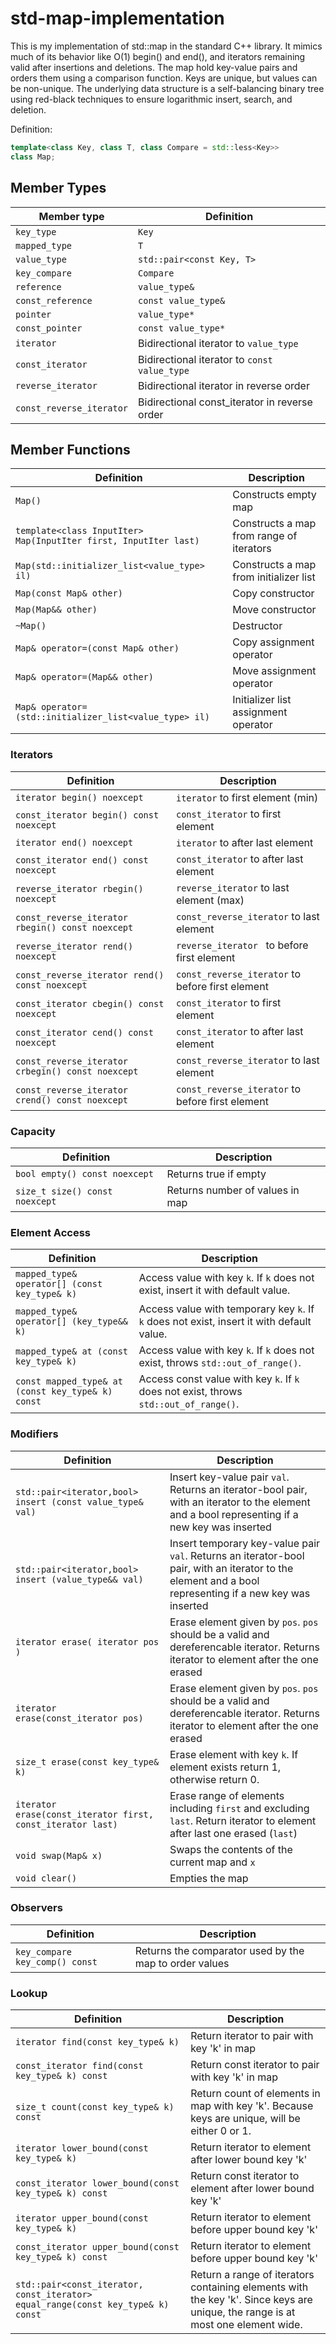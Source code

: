 # std-map-implementation
This is my implementation of std::map in the standard C++ library. It mimics much of its behavior like O(1) begin() and end(), and iterators remaining valid after insertions and deletions. The map hold key-value pairs and orders them using a comparison function. Keys are unique, but values can be non-unique. The underlying data structure is a self-balancing binary tree using red-black techniques to ensure logarithmic insert, search, and deletion. 

Definition:
```cpp
template<class Key, class T, class Compare = std::less<Key>>
class Map;
```

## Member Types
| Member type              | Definition                                    |
| ------------------------ | --------------------------------------------- |
| `key_type`               | `Key`                                         |
| `mapped_type`            | `T`                                           |
| `value_type`             | `std::pair<const Key, T>`                     |
| `key_compare`            | `Compare`                                     |
| `reference`              | `value_type&`                                 |
| `const_reference`        | `const value_type&`                           |
| `pointer`                | `value_type*`                                 |
| `const_pointer`          | `const value_type*`                           |
| `iterator`               | Bidirectional iterator to `value_type`        |
| `const_iterator`         | Bidirectional iterator to `const value_type`  |
| `reverse_iterator`       | Bidirectional iterator in reverse order       |
| `const_reverse_iterator` | Bidirectional const_iterator in reverse order |

## Member Functions
| Definition                                                              | Description                              |
| ----------------------------------------------------------------------- | ---------------------------------------- |
| `Map()`                                                                 | Constructs empty map                     |
| `template<class InputIter>` <br> `Map(InputIter first, InputIter last)` | Constructs a map from range of iterators |
| `Map(std::initializer_list<value_type> il)`                             | Constructs a map from initializer list   |
| `Map(const Map& other)`                                                 | Copy constructor                         |
| `Map(Map&& other)`                                                      | Move constructor                         |
| `~Map()`                                                                | Destructor                               |
| `Map& operator=(const Map& other)`                                      | Copy assignment operator                 |
| `Map& operator=(Map&& other)`                                           | Move assignment operator                 |
| `Map& operator=(std::initializer_list<value_type> il)`                  | Initializer list assignment operator     |

### Iterators
| Definition                                        | Description                                      |
| ------------------------------------------------- | ------------------------------------------------ |
| `iterator begin() noexcept`                       | `iterator` to first element (min)                |
| `const_iterator begin() const noexcept`           | `const_iterator` to first element                |
| `iterator end() noexcept`                         | `iterator` to after last element                 |
| `const_iterator end() const noexcept`             | `const_iterator` to after last element           |
| `reverse_iterator rbegin() noexcept`              | `reverse_iterator` to last element (max)         |
| `const_reverse_iterator rbegin() const noexcept`  | `const_reverse_iterator` to last element         |
| `reverse_iterator rend() noexcept`                | `reverse_iterator ` to before first element      |
| `const_reverse_iterator rend() const noexcept`    | `const_reverse_iterator` to before first element |
| `const_iterator cbegin() const noexcept`          | `const_iterator` to first element                |
| `const_iterator cend() const noexcept`            | `const_iterator` to after last element           |
| `const_reverse_iterator crbegin() const noexcept` | `const_reverse_iterator` to last element         |
| `const_reverse_iterator crend() const noexcept`   | `const_reverse_iterator` to before first element |

### Capacity
| Definition                     | Description                     |
| ------------------------------ | ------------------------------- |
| `bool empty() const noexcept`  | Returns true if empty           |
| `size_t size() const noexcept` | Returns number of values in map |

### Element Access
| Definition                                        | Description                                                                               |
| ------------------------------------------------- | ----------------------------------------------------------------------------------------- |
| `mapped_type& operator[] (const key_type& k)`     | Access value with key `k`. If `k` does not exist, insert it with default value.           |
| `mapped_type& operator[] (key_type&& k)`          | Access value with temporary key `k`. If `k` does not exist, insert it with default value. |
| `mapped_type& at (const key_type& k)`             | Access value with key `k`. If `k` does not exist, throws `std::out_of_range()`.           |
| `const mapped_type& at (const key_type& k) const` | Access const value with key `k`. If `k` does not exist, throws `std::out_of_range()`.     |

### Modifiers
| Definition                                                  | Description                                                                                                                                               |
| ----------------------------------------------------------- | -------------------------------------------------------------------------------------------------------------------------------------------------------- |
| `std::pair<iterator,bool> insert (const value_type& val)`   | Insert key-value pair `val`. Returns an iterator-bool pair, with an iterator to the element and a bool representing if a new key was inserted            |
| `std::pair<iterator,bool> insert (value_type&& val)`        | Insert temporary key-value pair `val`. Returns an iterator-bool pair, with an iterator to the element and a bool representing if a new key was inserted |
| `iterator erase( iterator pos )`                            | Erase element given by `pos`. `pos` should be a valid and dereferencable iterator. Returns iterator to element after the one erased                      |
| `iterator erase(const_iterator pos)`                        | Erase element given by `pos`. `pos` should be a valid and dereferencable iterator. Returns iterator to element after the one erased                      |
| `size_t erase(const key_type& k)`                           | Erase element with key `k`. If element exists return 1, otherwise return 0.                                                                               |
| `iterator erase(const_iterator first, const_iterator last)` | Erase range of elements including `first` and excluding `last`. Return iterator to element after last one erased (`last`)                               |
| `void swap(Map& x)`                                         | Swaps the contents of the current map and `x`                                                                                                             |
| `void clear()`                                              | Empties the map                                                                                                                                           |

### Observers
| Definition                     | Description                                            |
| ------------------------------ | ------------------------------------------------------ |
| `key_compare key_comp() const` | Returns the comparator used by the map to order values |

### Lookup
| Definition                                                                       | Description                                                                                                                      |
| -------------------------------------------------------------------------------- | -------------------------------------------------------------------------------------------------------------------------------- |
| `iterator find(const key_type& k)`                                               | Return iterator to pair with key 'k' in map                                                                                      |
| `const_iterator find(const key_type& k) const`                                   | Return const iterator to pair with key 'k' in map                                                                                |
| `size_t count(const key_type& k) const`                                          | Return count of elements in map with key 'k'. Because keys are unique, will be either 0 or 1.                                 |
| `iterator lower_bound(const key_type& k)`                                        | Return iterator to element after lower bound key 'k'                                                                              |
| `const_iterator lower_bound(const key_type& k) const`                            | Return const iterator to element after lower bound key 'k'                                                                        |
| `iterator upper_bound(const key_type& k)`                                        | Return iterator to element before upper bound key 'k'                                                                            |
| `const_iterator upper_bound(const key_type& k) const`                            | Return iterator to element before upper bound key 'k'                                                                            |
| `std::pair<const_iterator, const_iterator> equal_range(const key_type& k) const` | Return a range of iterators containing elements with the key 'k'. Since keys are unique, the range is at most one element wide. |


